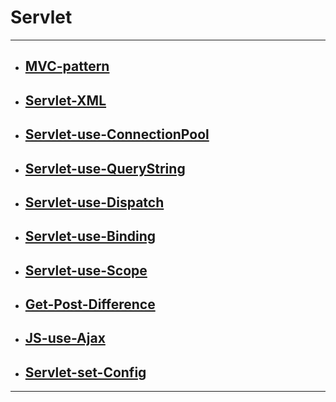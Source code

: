 # Servlet

****

* ## [MVC-pattern]()

* ## [Servlet-XML]()

* ## [Servlet-use-ConnectionPool]()

* ## [Servlet-use-QueryString]()

* ## [Servlet-use-Dispatch]()

* ## [Servlet-use-Binding]()

* ## [Servlet-use-Scope]()

* ## [Get-Post-Difference]()

* ## [JS-use-Ajax]()

* ## [Servlet-set-Config]()

***

